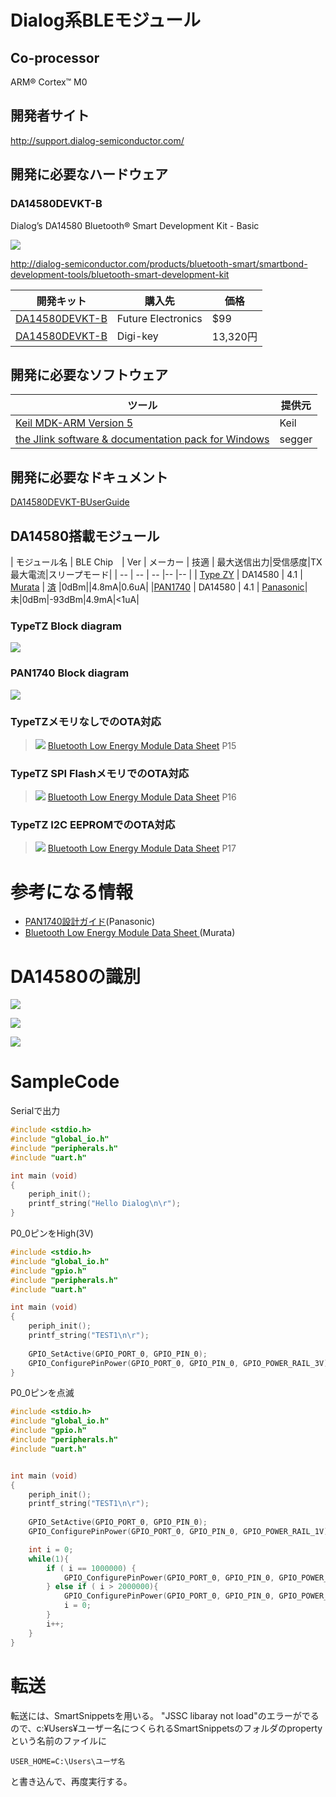 # Dialog系BLEモジュール

## Co-processor
ARM® Cortex™ M0

## 開発者サイト
http://support.dialog-semiconductor.com/

## 開発に必要なハードウェア
### DA14580DEVKT-B
Dialog’s DA14580 Bluetooth® Smart Development Kit - Basic

![](image/da14580_devboard.jpg)

http://dialog-semiconductor.com/products/bluetooth-smart/smartbond-development-tools/bluetooth-smart-development-kit

| 開発キット | 購入先 | 価格|
| -- | -- | -- |
| [DA14580DEVKT-B](http://www.futureelectronics.com/en/technologies/development-tools/rf-wireless/Pages/2046391-DA14580DEVKT-B.aspx?IM=0) | Future Electronics | $99 |
| [DA14580DEVKT-B](http://www.digikey.jp/product-detail/ja/DA14580DEVKT-B/1564-1000-ND/5113983) | Digi-key|13,320円|

## 開発に必要なソフトウェア

| ツール | 提供元 |
| -- | -- |
| [Keil MDK-ARM Version 5](https://www.keil.com/download/product/) | Keil |
| [the Jlink software & documentation pack for Windows](https://www.segger.com/jlink-software.html)|segger|

## 開発に必要なドキュメント

[DA14580DEVKT-BUserGuide](http://www.cdiweb.com/datasheets/iwatt/DA14580DEVKT-BUserGuide.pdf) 


## DA14580搭載モジュール
| モジュール名 | BLE Chip　| Ver | メーカー | 技適 | 最大送信出力|受信感度|TX最大電流|スリープモード|
| -- | -- | -- |-- |-- |
| [Type ZY](http://www.murata.co.jp/products/microwave/module/bluetoothmodule/schematic/typez.html#tab) | DA14580 | 4.1 | [Murata](http://www.murata.co.jp/) | [済](http://www.tele.soumu.go.jp/giteki/SearchServlet?pageID=jg01_01&PC=001&TC=G&PK=1&FN=387tele&SN=%8F%D8%96%BE&LN=32&R1=*****&R2=*****) |0dBm||4.8mA|0.6uA|
|[PAN1740](http://eu.industrial.panasonic.com/products/wireless-connectivity/bluetooth/bluetooth-smart-low-energy/series/pan1740/CS464/model/ENW89846A1KF) | DA14580 | 4.1 | [Panasonic](http://eu.industrial.panasonic.com/)|未|0dBm|-93dBm|4.9mA|<1uA|
### TypeTZ  Block diagram

![](typeTZ_block.png)

### PAN1740 Block diagram

![](PAN1740_block.png)

### TypeTZメモリなしでのOTA対応
> ![](typeTZ_internal_ota.png)
[Bluetooth Low Energy Module Data Sheet](http://wireless.murata.com/RFM/data/lbca2hnzyz-711.pdf) P15

### TypeTZ SPI FlashメモリでのOTA対応
>![](typeTZ_SPI_flash.png)
[Bluetooth Low Energy Module Data Sheet](http://wireless.murata.com/RFM/data/lbca2hnzyz-711.pdf) P16

### TypeTZ I2C EEPROMでのOTA対応
>![](typeTZ_i2c_eeprom.png)
[Bluetooth Low Energy Module Data Sheet](http://wireless.murata.com/RFM/data/lbca2hnzyz-711.pdf) P17

# 参考になる情報
* [PAN1740設計ガイド](http://www.mouser.jp/pdfdocs/PAN1740DesignGuideRev101.PDF)(Panasonic)
* [Bluetooth Low Energy Module Data Sheet ](http://wireless.murata.com/RFM/data/lbca2hnzyz-711.pdf)(Murata)

# DA14580の識別

![](jlink1.png)

![](jlink2.png)

![](jlink3.png)

# SampleCode
Serialで出力 

```c
#include <stdio.h>
#include "global_io.h"
#include "peripherals.h"
#include "uart.h"

int main (void)
{
    periph_init();
    printf_string("Hello Dialog\n\r");
}
```

P0_0ピンをHigh(3V)

```c
#include <stdio.h>
#include "global_io.h"
#include "gpio.h"
#include "peripherals.h"
#include "uart.h"

int main (void)
{
    periph_init();
    printf_string("TEST1\n\r");
	
    GPIO_SetActive(GPIO_PORT_0, GPIO_PIN_0);
    GPIO_ConfigurePinPower(GPIO_PORT_0, GPIO_PIN_0, GPIO_POWER_RAIL_3V);
}
```

P0_0ピンを点滅
```c
#include <stdio.h>
#include "global_io.h"
#include "gpio.h"
#include "peripherals.h"
#include "uart.h"


int main (void)
{
    periph_init();
    printf_string("TEST1\n\r");
    
    GPIO_SetActive(GPIO_PORT_0, GPIO_PIN_0);
	GPIO_ConfigurePinPower(GPIO_PORT_0, GPIO_PIN_0, GPIO_POWER_RAIL_1V);

	int i = 0;
	while(1){		
		if ( i == 1000000) {
			GPIO_ConfigurePinPower(GPIO_PORT_0, GPIO_PIN_0, GPIO_POWER_RAIL_3V);
		} else if ( i > 2000000){
			GPIO_ConfigurePinPower(GPIO_PORT_0, GPIO_PIN_0, GPIO_POWER_RAIL_1V);
			i = 0;
		}
		i++;
	}
}
```


# 転送
転送には、SmartSnippetsを用いる。
"JSSC libaray not load"のエラーがでるので、c:¥Users¥ユーザー名につくられるSmartSnippetsのフォルダのpropertyという名前のファイルに

```
USER_HOME=C:\Users\ユーザ名
```

と書き込んで、再度実行する。
